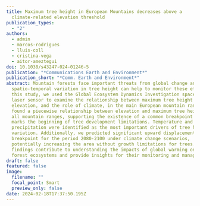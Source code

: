```yaml
---
title: Maximum tree height in European Mountains decreases above a
  climate-related elevation threshold
publication_types:
  - "2"
authors:
  - admin
  - marcos-rodrigues
  - lluis-coll
  - cristina-vega
  - aitor-ameztegui
doi: 10.1038/s43247-024-01246-5
publication: "*Communications Earth and Environment*"
publication_short: "*Comm. Earth and Environment*"
abstract: Mountain forests face important threats from global change and
  spatio-temporal variation in tree height can help to monitor these effects. In
  this study, we used the Global Ecosystem Dynamics Investigation space-borne
  laser sensor to examine the relationship between maximum tree height and
  elevation, and the role of climate, in the main European mountain ranges. We
  found a piecewise relationship between elevation and maximum tree height in
  all mountain ranges, supporting the existence of a common breakpoint that
  marks the beginning of tree development limitations. Temperature and
  precipitation were identified as the most important drivers of tree height
  variation. Additionally, we predicted significant upward displacement of the
  breakpoint for the period 2080-2100 under climate change scenarios,
  potentially increasing the area without growth limitations for trees. These
  findings contribute to understanding the impacts of global warming on mountain
  forest ecosystems and provide insights for their monitoring and management.
draft: false
featured: false
image:
  filename: ""
  focal_point: Smart
  preview_only: false
date: 2024-02-18T17:37:50.195Z
---
```

